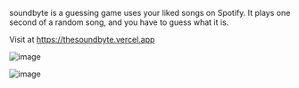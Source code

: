 soundbyte is a guessing game uses your liked songs on Spotify. It plays one second of a random song, and you have to guess what it is.

Visit at https://thesoundbyte.vercel.app

![image](https://github.com/user-attachments/assets/4d35fd29-e87b-46cd-81e5-c04e82e4ff4b)

![image](https://github.com/user-attachments/assets/89b778d2-3a83-4da5-a4ba-f72282c35f53)

